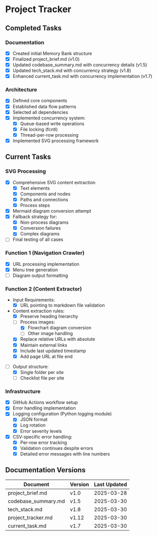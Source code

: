 # Project Tracker

## Completed Tasks

### Documentation

- [x] Created initial Memory Bank structure
- [x] Finalized project_brief.md (v1.0)
- [x] Updated codebase_summary.md with concurrency details (v1.5)
- [x] Updated tech_stack.md with concurrency strategy (v1.8)
- [x] Enhanced current_task.md with concurrency implementation (v1.7)

### Architecture

- [x] Defined core components
- [x] Established data flow patterns
- [x] Selected all dependencies
- [x] Implemented concurrency system:
  - [x] Queue-based write operations
  - [x] File locking (fcntl)
  - [x] Thread-per-row processing
- [x] Implemented SVG processing framework

## Current Tasks

### SVG Processing

- [x] Comprehensive SVG content extraction
  - [x] Text elements
  - [x] Components and nodes
  - [x] Paths and connections
  - [x] Process steps
- [x] Mermaid diagram conversion attempt
- [x] Fallback strategy for:
  - [x] Non-process diagrams
  - [x] Conversion failures
  - [x] Complex diagrams
- [ ] Final testing of all cases

### Function 1 (Navigation Crawler)

- [x] URL processing implementation
- [x] Menu tree generation
- [ ] Diagram output formatting

### Function 2 (Content Extractor)

- Input Requirements:
  - [x] URL pointing to markdown file validation
- Content extraction rules:
  - [x] Preserve heading hierarchy
  - [ ] Process images:
    - [x] Flowchart diagram conversion
    - [ ] Other image handling
  - [x] Replace relative URLs with absolute
  - [x] Maintain external links
  - [x] Include last updated timestamp
  - [x] Add page URL at file end
- [ ] Output structure:
  - [x] Single folder per site
  - [ ] Checklist file per site

### Infrastructure

- [x] GitHub Actions workflow setup
- [x] Error handling implementation
- [x] Logging configuration (Python logging module)
  - [x] JSON format
  - [x] Log rotation
  - [x] Error severity levels
- [x] CSV-specific error handling:
  - [x] Per-row error tracking
  - [x] Validation continues despite errors
  - [x] Detailed error messages with line numbers

## Documentation Versions

| Document            | Version | Last Updated |
| ------------------- | ------- | ------------ |
| project_brief.md    | v1.0    | 2025-03-28   |
| codebase_summary.md | v1.5    | 2025-03-30   |
| tech_stack.md       | v1.8    | 2025-03-30   |
| project_tracker.md  | v1.12   | 2025-03-30   |
| current_task.md     | v1.7    | 2025-03-30   |
